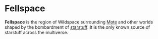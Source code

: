 # Fellspace

**Fellspace** is the region of Wildspace surrounding [Mote](../../mote) and other worlds shaped by the bombardment of [starstuff](../../artifacts/starstuff). It is the only known source of starstuff across the multiverse.
